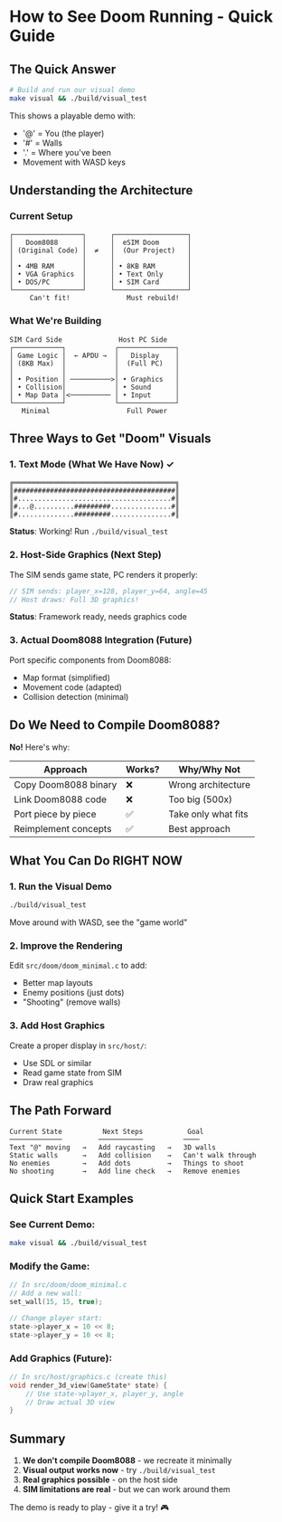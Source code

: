 # How to See Doom Running - Quick Guide

## The Quick Answer

```bash
# Build and run our visual demo
make visual && ./build/visual_test
```

This shows a playable demo with:
- '@' = You (the player)
- '#' = Walls
- '.' = Where you've been
- Movement with WASD keys

## Understanding the Architecture

### Current Setup
```
┌─────────────────┐      ┌──────────────────┐
│   Doom8088      │      │  eSIM Doom       │
│ (Original Code) │  ≠   │  (Our Project)   │
│                 │      │                  │
│ • 4MB RAM       │      │ • 8KB RAM        │
│ • VGA Graphics  │      │ • Text Only      │
│ • DOS/PC        │      │ • SIM Card       │
└─────────────────┘      └──────────────────┘
     Can't fit!              Must rebuild!
```

### What We're Building

```
SIM Card Side              Host PC Side
┌────────────┐            ┌──────────────┐
│ Game Logic │  ← APDU →  │   Display    │
│ (8KB Max)  │            │  (Full PC)   │
│            │            │              │
│ • Position │ ──────────>│ • Graphics   │
│ • Collision│            │ • Sound      │
│ • Map Data │<────────── │ • Input      │
└────────────┘            └──────────────┘
   Minimal                   Full Power
```

## Three Ways to Get "Doom" Visuals

### 1. Text Mode (What We Have Now) ✓
```
╔════════════════════════════════════════╗
║########################################║
║#......................................#║
║#...@..........#########...............#║
║#..............#########...............#║
```
**Status**: Working! Run `./build/visual_test`

### 2. Host-Side Graphics (Next Step)
The SIM sends game state, PC renders it properly:
```c
// SIM sends: player_x=128, player_y=64, angle=45
// Host draws: Full 3D graphics!
```
**Status**: Framework ready, needs graphics code

### 3. Actual Doom8088 Integration (Future)
Port specific components from Doom8088:
- Map format (simplified)
- Movement code (adapted)
- Collision detection (minimal)

## Do We Need to Compile Doom8088?

**No!** Here's why:

| Approach | Works? | Why/Why Not |
|----------|--------|-------------|
| Copy Doom8088 binary | ❌ | Wrong architecture |
| Link Doom8088 code | ❌ | Too big (500x) |
| Port piece by piece | ✅ | Take only what fits |
| Reimplement concepts | ✅ | Best approach |

## What You Can Do RIGHT NOW

### 1. Run the Visual Demo
```bash
./build/visual_test
```
Move around with WASD, see the "game world"

### 2. Improve the Rendering
Edit `src/doom/doom_minimal.c` to add:
- Better map layouts
- Enemy positions (just dots)
- "Shooting" (remove walls)

### 3. Add Host Graphics
Create a proper display in `src/host/`:
- Use SDL or similar
- Read game state from SIM
- Draw real graphics

## The Path Forward

```
Current State          Next Steps           Goal
─────────────         ───────────          ────
Text "@" moving   →   Add raycasting   →   3D walls
Static walls      →   Add collision    →   Can't walk through
No enemies        →   Add dots         →   Things to shoot
No shooting       →   Add line check   →   Remove enemies
```

## Quick Start Examples

### See Current Demo:
```bash
make visual && ./build/visual_test
```

### Modify the Game:
```c
// In src/doom/doom_minimal.c
// Add a new wall:
set_wall(15, 15, true);

// Change player start:
state->player_x = 10 << 8;
state->player_y = 10 << 8;
```

### Add Graphics (Future):
```c
// In src/host/graphics.c (create this)
void render_3d_view(GameState* state) {
    // Use state->player_x, player_y, angle
    // Draw actual 3D view
}
```

## Summary

1. **We don't compile Doom8088** - we recreate it minimally
2. **Visual output works now** - try `./build/visual_test`
3. **Real graphics possible** - on the host side
4. **SIM limitations are real** - but we can work around them

The demo is ready to play - give it a try! 🎮
